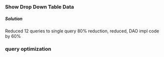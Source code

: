 ### Show Drop Down Table Data

##### Solution
Reduced 12 queries to single query 80% reduction, reduced, DAO impl code by 60%


### query optimization



